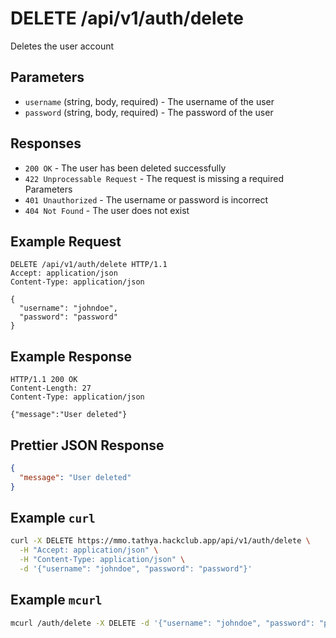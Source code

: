 # DELETE /api/v1/auth/delete

Deletes the user account

## Parameters

- `username` (string, body, required) - The username of the user
- `password` (string, body, required) - The password of the user

## Responses

- `200 OK` - The user has been deleted successfully
- `422 Unprocessable Request` - The request is missing a required Parameters
- `401 Unauthorized` - The username or password is incorrect
- `404 Not Found` - The user does not exist

## Example Request

```http
DELETE /api/v1/auth/delete HTTP/1.1
Accept: application/json
Content-Type: application/json

{
  "username": "johndoe",
  "password": "password"
}
```

## Example Response

```http
HTTP/1.1 200 OK
Content-Length: 27 
Content-Type: application/json

{"message":"User deleted"}
```

## Prettier JSON Response

```json
{
  "message": "User deleted"
}
```

## Example `curl`

```bash
curl -X DELETE https://mmo.tathya.hackclub.app/api/v1/auth/delete \
  -H "Accept: application/json" \
  -H "Content-Type: application/json" \
  -d '{"username": "johndoe", "password": "password"}'
```

## Example `mcurl`

```bash
mcurl /auth/delete -X DELETE -d '{"username": "johndoe", "password": "password"}'
```
